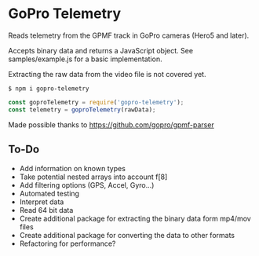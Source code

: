# GoPro Telemetry

Reads telemetry from the GPMF track in GoPro cameras (Hero5 and later).

Accepts binary data and returns a JavaScript object. See samples/example.js for a basic implementation.

Extracting the raw data from the video file is not covered yet.

```shell
$ npm i gopro-telemetry
```

```js
const goproTelemetry = require('gopro-telemetry');
const telemetry = goproTelemetry(rawData);
```

Made possible thanks to https://github.com/gopro/gpmf-parser

## To-Do

- Add information on known types
- Take potential nested arrays into account f[8]
- Add filtering options (GPS, Accel, Gyro...)
- Automated testing
- Interpret data
- Read 64 bit data
- Create additional package for extracting the binary data form mp4/mov files
- Create additional package for converting the data to other formats
- Refactoring for performance?
